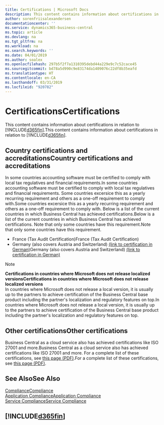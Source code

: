 ```yaml
---
title: Certifications | Microsoft Docs
description: This content contains information about certifications in relation to Business Central.
author: sorenfriisalexandersen
documentationcenter: ''
ms.service: dynamics365-business-central
ms.topic: article
ms.devlang: na
ms.tgt_pltfrm: na
ms.workload: na
ms.search.keywords: ''
ms.date: 04/01/2019
ms.author: soalex
ms.openlocfilehash: 297b5f2f7a1310395debd44a229e9c7c52cace45
ms.sourcegitcommit: bd78a5d990c9e83174da1409076c22df8b35eafd
ms.translationtype: HT
ms.contentlocale: en-CA
ms.lasthandoff: 03/31/2019
ms.locfileid: "920782"
---
```

# <a name="certifications"></a><span data-ttu-id="bb77e-103">Certifications</span><span class="sxs-lookup"><span data-stu-id="bb77e-103">Certifications</span></span>  
<span data-ttu-id="bb77e-104">This content contains information about certifications in relation to [!INCLUDE[d365fin](../includes/d365fin_md.md)].</span><span class="sxs-lookup"><span data-stu-id="bb77e-104">This content contains information about certifications in relation to [!INCLUDE[d365fin](../includes/d365fin_md.md)].</span></span>  

## <a name="country-certifications-and-accreditations"></a><span data-ttu-id="bb77e-105">Country certifications and accreditations</span><span class="sxs-lookup"><span data-stu-id="bb77e-105">Country certifications and accreditations</span></span>
<span data-ttu-id="bb77e-106">In some countries accounting software must be certified to comply with local tax regulatives and financial requirements.</span><span class="sxs-lookup"><span data-stu-id="bb77e-106">In some countries accounting software must be certified to comply with local tax regulatives and financial requirements.</span></span> <span data-ttu-id="bb77e-107">Some countries excersice this as a yearly recurring requirement and others as a one-off requirement to comply with.</span><span class="sxs-lookup"><span data-stu-id="bb77e-107">Some countries excersice this as a yearly recurring requirement and others as a one-off requirement to comply with.</span></span> <span data-ttu-id="bb77e-108">Below is a list of the current countries in which Business Central has achieved certifications.</span><span class="sxs-lookup"><span data-stu-id="bb77e-108">Below is a list of the current countries in which Business Central has achieved certifications.</span></span> <span data-ttu-id="bb77e-109">Note that only some countries have this requirement.</span><span class="sxs-lookup"><span data-stu-id="bb77e-109">Note that only some countries have this requirement.</span></span>  
- <span data-ttu-id="bb77e-110">France (Tax Audit Certification)</span><span class="sxs-lookup"><span data-stu-id="bb77e-110">France (Tax Audit Certification)</span></span>
- <span data-ttu-id="bb77e-111">Germany (also covers Austria and Switzerland) [(link to certification in German)](https://www.bdo.de/de-de/themen/softwarebescheinungen/bdo/microsoft-dynamics-365-business-central)</span><span class="sxs-lookup"><span data-stu-id="bb77e-111">Germany (also covers Austria and Switzerland) [(link to certification in German)](https://www.bdo.de/de-de/themen/softwarebescheinungen/bdo/microsoft-dynamics-365-business-central)</span></span>

> [!NOTE]  
>  <span data-ttu-id="bb77e-112">**Certifications in countries where Microsoft does not release localized versions**</span><span class="sxs-lookup"><span data-stu-id="bb77e-112">**Certifications in countries where Microsoft does not release localized versions**</span></span>  
> <span data-ttu-id="bb77e-113">In countries where Microsoft does not release a local version, it is usually up to the partners to achieve certification of the Business Central base product including the partner's localization and regulatory features on top.</span><span class="sxs-lookup"><span data-stu-id="bb77e-113">In countries where Microsoft does not release a local version, it is usually up to the partners to achieve certification of the Business Central base product including the partner's localization and regulatory features on top.</span></span>

## <a name="other-certifications"></a><span data-ttu-id="bb77e-114">Other certifications</span><span class="sxs-lookup"><span data-stu-id="bb77e-114">Other certifications</span></span>  
<span data-ttu-id="bb77e-115">Business Central as a cloud service also has achieved certifications like ISO 27001 and more.</span><span class="sxs-lookup"><span data-stu-id="bb77e-115">Business Central as a cloud service also has achieved certifications like ISO 27001 and more.</span></span> <span data-ttu-id="bb77e-116">For a complete list of these certifications, see [this page (PDF)](https://aka.ms/d365-compliance-list).</span><span class="sxs-lookup"><span data-stu-id="bb77e-116">For a complete list of these certifications, see [this page (PDF)](https://aka.ms/d365-compliance-list).</span></span>

## <a name="see-also"></a><span data-ttu-id="bb77e-117">See Also</span><span class="sxs-lookup"><span data-stu-id="bb77e-117">See Also</span></span>  
[<span data-ttu-id="bb77e-118">Compliance</span><span class="sxs-lookup"><span data-stu-id="bb77e-118">Compliance</span></span>](compliance-overview.md)  
[<span data-ttu-id="bb77e-119">Application Compliance</span><span class="sxs-lookup"><span data-stu-id="bb77e-119">Application Compliance</span></span>](compliance-application-compliance.md)  
[<span data-ttu-id="bb77e-120">Service Compliance</span><span class="sxs-lookup"><span data-stu-id="bb77e-120">Service Compliance</span></span>](compliance-service-compliance.md)  

 ## [!INCLUDE[d365fin](../includes/free_trial_md.md)]  
 
